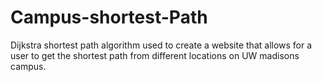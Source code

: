 # Campus-shortest-Path
Dijkstra shortest path algorithm used to create a website that allows for a user to get the shortest path from different locations on UW madisons campus.
